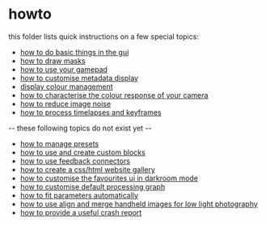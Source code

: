 # howto

this folder lists quick instructions on a few special topics:

* [how to do basic things in the gui](./gui-basics/readme.md)
* [how to draw masks](./draw-masks/readme.md)
* [how to use your gamepad](./gamepad/readme.md)
* [how to customise metadata display](./metadata/readme.md)
* [display colour management](./colour-display/readme.md)
* [how to characterise the colour response of your camera](./colour-input/readme.md)
* [how to reduce image noise](./noise-profiling/readme.md)
* [how to process timelapses and keyframes](./timelapse/readme.md)

-- these following topics do not exist yet --

* [how to manage presets](./presets/readme.md)
* [how to use and create custom blocks](./blocks/readme.md)
* [how to use feedback connectors](./feedback/readme.md)
* [how to create a css/html website gallery](./gallery/readme.md)
* [how to customise the favourites ui in darkroom mode](./favs/readme.md)
* [how to customise default processing graph](./defgraph/readme.md)
* [how to fit parameters automatically](./fit/readme.md)
* [how to use align and merge handheld images for low light photography](./align/readme.md)
* [how to provide a useful crash report](./crash/readme.md)
